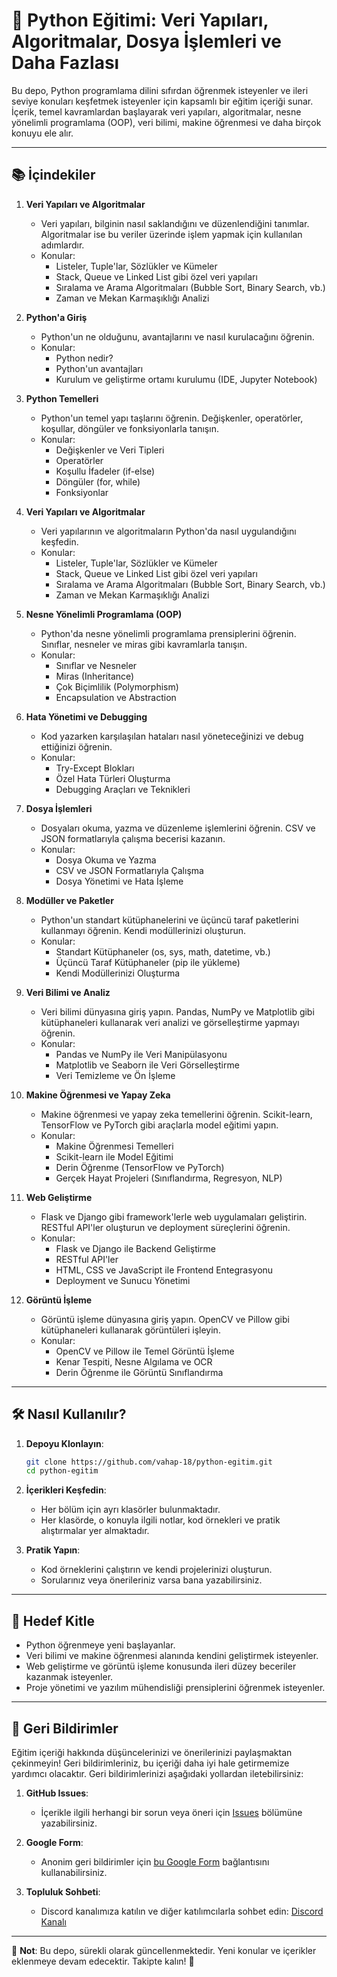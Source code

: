 # 🌟 Python Eğitimi: Veri Yapıları, Algoritmalar, Dosya İşlemleri ve Daha Fazlası

Bu depo, Python programlama dilini sıfırdan öğrenmek isteyenler ve ileri seviye konuları keşfetmek isteyenler için kapsamlı bir eğitim içeriği sunar. İçerik, temel kavramlardan başlayarak veri yapıları, algoritmalar, nesne yönelimli programlama (OOP), veri bilimi, makine öğrenmesi ve daha birçok konuyu ele alır.

---

## 📚 İçindekiler

1. **Veri Yapıları ve Algoritmalar**
   - Veri yapıları, bilginin nasıl saklandığını ve düzenlendiğini tanımlar. Algoritmalar ise bu veriler üzerinde işlem yapmak için kullanılan adımlardır.
   - Konular:
     - Listeler, Tuple'lar, Sözlükler ve Kümeler
     - Stack, Queue ve Linked List gibi özel veri yapıları
     - Sıralama ve Arama Algoritmaları (Bubble Sort, Binary Search, vb.)
     - Zaman ve Mekan Karmaşıklığı Analizi

2. **Python'a Giriş**
   - Python'un ne olduğunu, avantajlarını ve nasıl kurulacağını öğrenin.
   - Konular:
     - Python nedir?
     - Python'un avantajları
     - Kurulum ve geliştirme ortamı kurulumu (IDE, Jupyter Notebook)

3. **Python Temelleri**
   - Python'un temel yapı taşlarını öğrenin. Değişkenler, operatörler, koşullar, döngüler ve fonksiyonlarla tanışın.
   - Konular:
     - Değişkenler ve Veri Tipleri
     - Operatörler
     - Koşullu İfadeler (if-else)
     - Döngüler (for, while)
     - Fonksiyonlar

4. **Veri Yapıları ve Algoritmalar**
   - Veri yapılarının ve algoritmaların Python'da nasıl uygulandığını keşfedin.
   - Konular:
     - Listeler, Tuple'lar, Sözlükler ve Kümeler
     - Stack, Queue ve Linked List gibi özel veri yapıları
     - Sıralama ve Arama Algoritmaları (Bubble Sort, Binary Search, vb.)
     - Zaman ve Mekan Karmaşıklığı Analizi

5. **Nesne Yönelimli Programlama (OOP)**
   - Python'da nesne yönelimli programlama prensiplerini öğrenin. Sınıflar, nesneler ve miras gibi kavramlarla tanışın.
   - Konular:
     - Sınıflar ve Nesneler
     - Miras (Inheritance)
     - Çok Biçimlilik (Polymorphism)
     - Encapsulation ve Abstraction

6. **Hata Yönetimi ve Debugging**
   - Kod yazarken karşılaşılan hataları nasıl yöneteceğinizi ve debug ettiğinizi öğrenin.
   - Konular:
     - Try-Except Blokları
     - Özel Hata Türleri Oluşturma
     - Debugging Araçları ve Teknikleri

7. **Dosya İşlemleri**
   - Dosyaları okuma, yazma ve düzenleme işlemlerini öğrenin. CSV ve JSON formatlarıyla çalışma becerisi kazanın.
   - Konular:
     - Dosya Okuma ve Yazma
     - CSV ve JSON Formatlarıyla Çalışma
     - Dosya Yönetimi ve Hata İşleme

8. **Modüller ve Paketler**
   - Python'un standart kütüphanelerini ve üçüncü taraf paketlerini kullanmayı öğrenin. Kendi modüllerinizi oluşturun.
   - Konular:
     - Standart Kütüphaneler (os, sys, math, datetime, vb.)
     - Üçüncü Taraf Kütüphaneler (pip ile yükleme)
     - Kendi Modüllerinizi Oluşturma

9. **Veri Bilimi ve Analiz**
   - Veri bilimi dünyasına giriş yapın. Pandas, NumPy ve Matplotlib gibi kütüphaneleri kullanarak veri analizi ve görselleştirme yapmayı öğrenin.
   - Konular:
     - Pandas ve NumPy ile Veri Manipülasyonu
     - Matplotlib ve Seaborn ile Veri Görselleştirme
     - Veri Temizleme ve Ön İşleme

10. **Makine Öğrenmesi ve Yapay Zeka**
    - Makine öğrenmesi ve yapay zeka temellerini öğrenin. Scikit-learn, TensorFlow ve PyTorch gibi araçlarla model eğitimi yapın.
    - Konular:
      - Makine Öğrenmesi Temelleri
      - Scikit-learn ile Model Eğitimi
      - Derin Öğrenme (TensorFlow ve PyTorch)
      - Gerçek Hayat Projeleri (Sınıflandırma, Regresyon, NLP)

11. **Web Geliştirme**
    - Flask ve Django gibi framework'lerle web uygulamaları geliştirin. RESTful API'ler oluşturun ve deployment süreçlerini öğrenin.
    - Konular:
      - Flask ve Django ile Backend Geliştirme
      - RESTful API'ler
      - HTML, CSS ve JavaScript ile Frontend Entegrasyonu
      - Deployment ve Sunucu Yönetimi

12. **Görüntü İşleme**
    - Görüntü işleme dünyasına giriş yapın. OpenCV ve Pillow gibi kütüphaneleri kullanarak görüntüleri işleyin.
    - Konular:
      - OpenCV ve Pillow ile Temel Görüntü İşleme
      - Kenar Tespiti, Nesne Algılama ve OCR
      - Derin Öğrenme ile Görüntü Sınıflandırma

---


## 🛠️ Nasıl Kullanılır?

1. **Depoyu Klonlayın**:
   ```bash
   git clone https://github.com/vahap-18/python-egitim.git
   cd python-egitim
   ```

2. **İçerikleri Keşfedin**:
   - Her bölüm için ayrı klasörler bulunmaktadır.
   - Her klasörde, o konuyla ilgili notlar, kod örnekleri ve pratik alıştırmalar yer almaktadır.

3. **Pratik Yapın**:
   - Kod örneklerini çalıştırın ve kendi projelerinizi oluşturun.
   - Sorularınız veya önerileriniz varsa bana yazabilirsiniz.

---

## 🎯 Hedef Kitle

- Python öğrenmeye yeni başlayanlar.
- Veri bilimi ve makine öğrenmesi alanında kendini geliştirmek isteyenler.
- Web geliştirme ve görüntü işleme konusunda ileri düzey beceriler kazanmak isteyenler.
- Proje yönetimi ve yazılım mühendisliği prensiplerini öğrenmek isteyenler.

---


## 💬 Geri Bildirimler

Eğitim içeriği hakkında düşüncelerinizi ve önerilerinizi paylaşmaktan çekinmeyin! Geri bildirimleriniz, bu içeriği daha iyi hale getirmemize yardımcı olacaktır. Geri bildirimlerinizi aşağıdaki yollardan iletebilirsiniz:

1. **GitHub Issues**:
   - İçerikle ilgili herhangi bir sorun veya öneri için [Issues](https://github.com/vahap-18/python-egitim/issues) bölümüne yazabilirsiniz.

2. **Google Form**:
   - Anonim geri bildirimler için [bu Google Form](https://forms.gle/xyz) bağlantısını kullanabilirsiniz.

3. **Topluluk Sohbeti**:
   - Discord kanalımıza katılın ve diğer katılımcılarla sohbet edin: [Discord Kanalı](https://discord.gg/xyz)

---

🌟 **Not**: Bu depo, sürekli olarak güncellenmektedir. Yeni konular ve içerikler eklenmeye devam edecektir. Takipte kalın! 🌟
